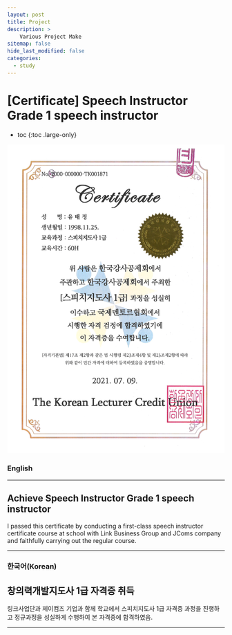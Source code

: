 ```yaml
---
layout: post
title: Project
description: >
    Various Project Make
sitemap: false
hide_last_modified: false
categories:
  - study
---
```


# [Certificate] Speech Instructor Grade 1 speech instructor

* toc
{:toc .large-only}

![screenshot](/assets/img/blog/example-content-speech.png)
### English
---
## Achieve Speech Instructor Grade 1 speech instructor

  I passed this certificate by conducting a first-class speech instructor certificate course at school with Link Business Group and JComs company and faithfully carrying out the regular course.

---

### 한국어(Korean)
## 창의력개발지도사 1급 자격증 취득
  
  링크사업단과 제이컴즈 기업과 함께 학교에서 스피치지도사 1급 자격증 과정을 진행하고 정규과정을 성실하게 수행하여 본 자격증에 합격하였음.
  
---